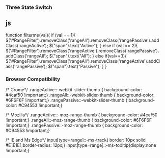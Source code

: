 ### Three State Switch
## js

 function filterme(val){
    if (val == 1){
        $('#RangeFilter').removeClass('rangeAll').removeClass('rangePassive').addClass('rangeActive');
        $("span").text("Active");
    } 
    else if (val == 2){
        $('#RangeFilter').removeClass('rangeActive').removeClass('rangePassive').addClass('rangeAll');
        $("span").text("All");
    } 
    else if(val==3){
       $('#RangeFilter').removeClass('rangeAll').removeClass('rangeActive').addClass('rangePassive');
        $("span").text("Passive");
    }
 }


### Browser Compatibility

 /* Crome*/
.rangeActive::-webkit-slider-thumb { background-color: #4caf50 !important;}
.rangeAll::-webkit-slider-thumb { background-color: #6F6F6F !important;}
.rangePassive::-webkit-slider-thumb { background-color: #C94553 !important;}

/* Mozilla*/
.rangeActive::-moz-range-thumb { background-color: #4caf50 !important;}
.rangeAll::-moz-range-thumb { background-color: #6F6F6F !important;}
.rangePassive::-moz-range-thumb { background-color: #C94553 !important;}

/* IE and Ms Edge*/
input[type=range]::-ms-track{ border: 10px solid #E1E1E1;border-radius: 12px;}
input[type=range]::-ms-tooltip{display:none !important;}
